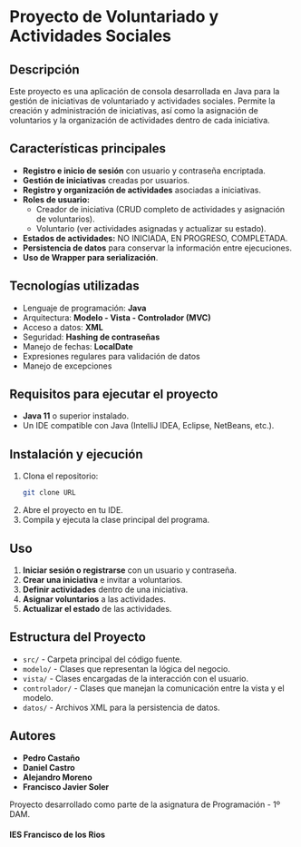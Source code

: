 # Proyecto de Voluntariado y Actividades Sociales

## Descripción
Este proyecto es una aplicación de consola desarrollada en Java para la gestión de iniciativas de voluntariado y actividades sociales. Permite la creación y administración de iniciativas, así como la asignación de voluntarios y la organización de actividades dentro de cada iniciativa.

## Características principales
- **Registro e inicio de sesión** con usuario y contraseña encriptada.
- **Gestión de iniciativas** creadas por usuarios.
- **Registro y organización de actividades** asociadas a iniciativas.
- **Roles de usuario:**
  - Creador de iniciativa (CRUD completo de actividades y asignación de voluntarios).
  - Voluntario (ver actividades asignadas y actualizar su estado).
- **Estados de actividades:** NO INICIADA, EN PROGRESO, COMPLETADA.
- **Persistencia de datos** para conservar la información entre ejecuciones.
- **Uso de Wrapper para serialización**.

## Tecnologías utilizadas
- Lenguaje de programación: **Java**
- Arquitectura: **Modelo - Vista - Controlador (MVC)**
- Acceso a datos: **XML**
- Seguridad: **Hashing de contraseñas**
- Manejo de fechas: **LocalDate**
- Expresiones regulares para validación de datos
- Manejo de excepciones

## Requisitos para ejecutar el proyecto
- **Java 11** o superior instalado.
- Un IDE compatible con Java (IntelliJ IDEA, Eclipse, NetBeans, etc.).

## Instalación y ejecución
1. Clona el repositorio:
   ```bash
   git clone URL
   ```
2. Abre el proyecto en tu IDE.
3. Compila y ejecuta la clase principal del programa.

## Uso
1. **Iniciar sesión o registrarse** con un usuario y contraseña.
2. **Crear una iniciativa** e invitar a voluntarios.
3. **Definir actividades** dentro de una iniciativa.
4. **Asignar voluntarios** a las actividades.
5. **Actualizar el estado** de las actividades.

## Estructura del Proyecto
- `src/` - Carpeta principal del código fuente.
- `modelo/` - Clases que representan la lógica del negocio.
- `vista/` - Clases encargadas de la interacción con el usuario.
- `controlador/` - Clases que manejan la comunicación entre la vista y el modelo.
- `datos/` - Archivos XML para la persistencia de datos.

## Autores
- **Pedro Castaño**
- **Daniel Castro**
- **Alejandro Moreno**
- **Francisco Javier Soler**

Proyecto desarrollado como parte de la asignatura de Programación - 1º DAM.

#### IES Francisco de los Rios

